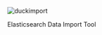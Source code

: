 ![duckimport](https://raw.githubusercontent.com/ofarukcaki/duckimport/master/assets/logo-text.png?token=AFZ3AYHQOYIIK3NASHVVVEK5TXQSY)


 Elasticsearch Data Import Tool
